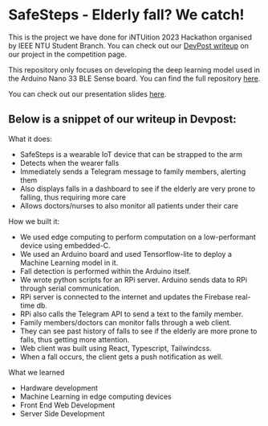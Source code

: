 # SafeSteps - Elderly fall? We catch!

This is the project we have done for iNTUition 2023 Hackathon organised by IEEE NTU Student Branch.
You can check out our [DevPost writeup](https://devpost.com/software/safesteps-kcevrm) on our project in the competition page. 

This repository only focuses on developing the deep learning model used in the Arduino Nano 33 BLE Sense board. You can find the full repository [here](https://github.com/King-Of-Spades-K).

You can check out our presentation slides [here](https://docs.google.com/presentation/d/e/2PACX-1vSJeOw8KLRakesKPEGnFp0DGCtCOXtDSc4LEjiDSzc49gd4yT7DtWOCcceC3zgQa_U1ViXx2yKjNA4j/pub?start=false&loop=false&delayms=3000&slide=id.p).

## Below is a snippet of our writeup in Devpost:
What it does:
- SafeSteps is a wearable IoT device that can be strapped to the arm
- Detects when the wearer falls
- Immediately sends a Telegram message to family members, alerting them
- Also displays falls in a dashboard to see if the elderly are very prone to falling, thus requiring more care
- Allows doctors/nurses to also monitor all patients under their care

How we built it:
- We used edge computing to perform computation on a low-performant device using embedded-C.
- We used an Arduino board and used Tensorflow-lite to deploy a Machine Learning model in it.
- Fall detection is performed within the Arduino itself.
- We wrote python scripts for an RPi server. Arduino sends data to RPi through serial communication.
- RPi server is connected to the internet and updates the Firebase real-time db.
- RPi also calls the Telegram API to send a text to the family member.
- Family members/doctors can monitor falls through a web client.
- They can see past history of falls to see if the elderly are more prone to falls, thus getting more attention.
- Web client was built using React, Typescript, Tailwindcss.
- When a fall occurs, the client gets a push notification as well.

What we learned
- Hardware development
- Machine Learning in edge computing devices
- Front End Web Development
- Server Side Development
